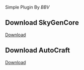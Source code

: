 Simple Plugin By _BBV_
## Download SkyGenCore

[Download](https://github.com/thanhtungdo2003/Plugin-Minecraft/releases/tag/1.3)

## Download AutoCraft 
[Download](https://github.com/thanhtungdo2003/Plugin-Minecraft/releases/tag/1.3)
